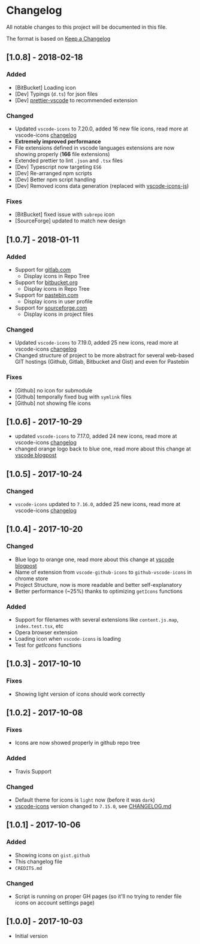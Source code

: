 # Changelog

All notable changes to this project will be documented in this file.

The format is based on [Keep a Changelog](http://keepachangelog.com/en/1.0.0/)

## [1.0.8] - 2018-02-18

### Added

- [BitBucket] Loading icon
- [Dev] Typings (`d.ts`) for json files
- [Dev] [prettier-vscode](https://marketplace.visualstudio.com/items?itemName=esbenp.prettier-vscode) to recommended extension

### Changed

- Updated `vscode-icons` to 7.20.0, added 16 new file icons, read more at vscode-icons [changelog](https://marketplace.visualstudio.com/items/robertohuertasm.vscode-icons/changelog)
- **Extremely improved performance**
- File extensions defined in vscode languages extensions are now showing properly (**166** file extensions)
- Extended prettier to lint `.json` and `.tsx` files
- [Dev] Typescript now targeting `ES6`
- [Dev] Re-arranged npm scripts
- [Dev] Better npm script handling
- [Dev] Removed icons data generation (replaced with [vscode-icons-js](https://github.com/dderevjanik/vscode-icons-js))

### Fixes

- [BitBucket] fixed issue with `subrepo` icon
- [SourceForge] updated to match new design

## [1.0.7] - 2018-01-11

### Added

- Support for [gitlab.com](https://about.gitlab.com/)
    - Display icons in Repo Tree
- Support for [bitbucket.org](https://bitbucket.org/)
    - Display icons in Repo Tree
- Support for [pastebin.com](https://pastebin.com/)
    - Display icons in user profile
- Support for [sourceforge.com](https://sourceforge.net)
    - Display icons in project files

### Changed

- Updated `vscode-icons` to 7.19.0, added 25 new icons, read more at vscode-icons [changelog](https://marketplace.visualstudio.com/items/robertohuertasm.vscode-icons/changelog)
- Changed structure of project to be more abstract for several web-based GIT hostings (Github, Gitlab, Bitbucket and Gist) and even for Pastebin

### Fixes

- [Github] no icon for submodule
- [Github] temporally fixed bug with `symlink` files
- [Github] not showing file icons

## [1.0.6] - 2017-10-29

- updated `vscode-icons` to 7.17.0, added 24 new icons, read more at vscode-icons [changelog](https://github.com/vscode-icons/vscode-icons/blob/master/CHANGELOG.md#7170-october-28-2017)
- changed orange logo back to blue one, read more about this change at [vscode blogpost](https://code.visualstudio.com/blogs/2017/10/24/theicon)

## [1.0.5] - 2017-10-24

### Changed

- `vscode-icons` updated to `7.16.0`, added 25 new icons, read more at vscode-icons [changelog](https://github.com/vscode-icons/vscode-icons/blob/master/CHANGELOG.md#7160-october-22-2017)

## [1.0.4] - 2017-10-20

### Changed

- Blue logo to orange one, read more about this change at [vscode blogpost](https://code.visualstudio.com/updates/v1_17#_new-visual-studio-code-logo)
- Name of extension from `vscode-github-icons` to `github-vscode-icons` in chrome store
- Project Structure, now is more readable and better self-explanatory
- Better performance (~25%) thanks to optimizing `getIcons` functions

### Added

- Support for filenames with several extensions like `content.js.map`, `index.test.tsx`, etc
- Opera browser extension
- Loading icon when `vscode-icons` is loading
- Test for *getIcons* functions

## [1.0.3] - 2017-10-10

### Fixes

- Showing light version of icons should work correctly

## [1.0.2] - 2017-10-08

### Fixes

- Icons are now showed properly in github repo tree

### Added

- Travis Support

### Changed

- Default theme for icons is `light` now (before it was `dark`)
- [vscode-icons](https://github.com/vscode-icons/vscode-icons) version changed to `7.15.0`, see [CHANGELOG.md](https://github.com/vscode-icons/vscode-icons/blob/master/CHANGELOG.md)

## [1.0.1] - 2017-10-06

### Added

- Showing icons on `gist.github`
- This changelog file
- `CREDITS.md`

### Changed

- Script is running on proper GH pages (so it'll no trying to render file icons on account settings page)

## [1.0.0] - 2017-10-03

- Initial version
